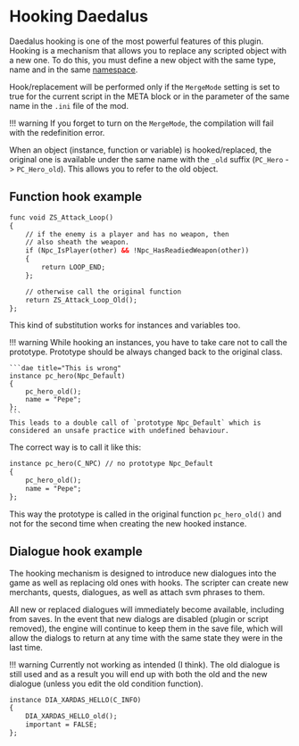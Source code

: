 # Hooking Daedalus
Daedalus hooking is one of the most powerful features of this plugin. Hooking is a mechanism that allows you to replace any scripted object with a new one. To do this, you must define a new object with the same type, name and in the same [namespace](namespaces.md).

Hook/replacement will be performed only if the `MergeMode` setting is set to true for the current script in the META block or in the parameter of the same name in the `.ini` file of the mod.

!!! warning
    If you forget to turn on the `MergeMode`, the compilation will fail with the redefinition error.

When an object (instance, function or variable) is hooked/replaced, the original one is available under the same name with the `_old` suffix (`PC_Hero` -> `PC_Hero_old`). This allows you to refer to the old object.

## Function hook example
```dae
func void ZS_Attack_Loop()
{
    // if the enemy is a player and has no weapon, then
    // also sheath the weapon.
    if (Npc_IsPlayer(other) && !Npc_HasReadiedWeapon(other))
    {
        return LOOP_END;
    };

    // otherwise call the original function
    return ZS_Attack_Loop_Old();
};
```

This kind of substitution works for instances and variables too.

!!! warning
    While hooking an instances, you have to take care not to call the prototype. Prototype should be always changed back to the original class.
  
    
    ```dae title="This is wrong"
    instance pc_hero(Npc_Default)
    {
        pc_hero_old();
        name = "Pepe";
    };
    ```
    This leads to a double call of `prototype Npc_Default` which is considered an unsafe practice with undefined behaviour.

The correct way is to call it like this:
```dae
instance pc_hero(C_NPC) // no prototype Npc_Default
{
    pc_hero_old();
    name = "Pepe";
};  
```
This way the prototype is called in the original function `pc_hero_old()` and not for the second time when creating the new hooked instance.

## Dialogue hook example

The hooking mechanism is designed to introduce new dialogues into the game as well as replacing old ones with hooks. The scripter can create new merchants, quests, dialogues, as well as attach svm phrases to them.
  
All new or replaced dialogues will immediately become available, including from saves. In the event that new dialogs are disabled (plugin or script removed), the engine will continue to keep them in the save file, which will allow the dialogs to return at any time with the same state they were in the last time.

!!! warning
    Currently not working as intended (I think). The old dialogue is still used and as a result you will end up with both the old and the new dialogue (unless you edit the old condition function).
  
```dae
instance DIA_XARDAS_HELLO(C_INFO)
{
    DIA_XARDAS_HELLO_old();
    important = FALSE;
};
```
  